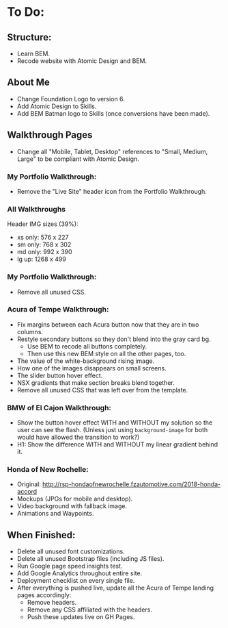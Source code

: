 # To Do:

## Structure:

- Learn BEM.
- Recode website with Atomic Design and BEM.

## About Me

- Change Foundation Logo to version 6.
- Add Atomic Design to Skills.
- Add BEM Batman logo to Skills (once conversions have been made).


## Walkthrough Pages

- Change all "Mobile, Tablet, Desktop" references to "Small, Medium, Large" to be compliant with Atomic Design.

### My Portfolio Walkthrough:

- Remove the "Live Site" header icon from the Portfolio Walkthrough.

### All Walkthroughs

Header IMG sizes (39%):
- xs only: 576 x 227
- sm only: 768 x 302
- md only: 992 x 390
- lg up: 1268 x 499


### My Portfolio Walkthrough:

- Remove all unused CSS.


### Acura of Tempe Walkthrough:

- Fix margins between each Acura button now that they are in two columns.
- Restyle secondary buttons so they don't blend into the gray card bg.
  - Use BEM to recode all buttons completely.
  - Then use this new BEM style on all the other pages, too.
- The value of the white-background rising image.
- How one of the images disappears on small screens.
- The slider button hover effect.
- NSX gradients that make section breaks blend together.
- Remove all unused CSS that was left over from the template.


### BMW of El Cajon Walkthrough:

- Show the button hover effect WITH and WITHOUT my solution so the user can see the flash. (Unless just using `background-image` for both would have allowed the transition to work?)
- H1: Show the difference WITH and WITHOUT my linear gradient behind it.

### Honda of New Rochelle:

- Original: http://rsp-hondaofnewrochelle.fzautomotive.com/2018-honda-accord
- Mockups (JPGs for mobile and desktop).
- Video background with fallback image.
- Animations and Waypoints.


## When Finished:

- Delete all unused font customizations.
- Delete all unused Bootstrap files (including JS files).
- Run Google page speed insights test.
- Add Google Analytics throughout entire site.
- Deployment checklist on every single file.
- After everything is pushed live, update all the Acura of Tempe landing pages accordingly:
  - Remove headers.
  - Remove any CSS affiliated with the headers.
  - Push these updates live on GH Pages.